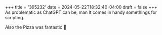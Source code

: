 +++
title = '395232'
date = 2024-05-22T18:32:40-04:00
draft = false
+++
As problematic as ChatGPT can be, man It comes in handy somethings for scripting.

Also the Pizza was fantastic 🍕